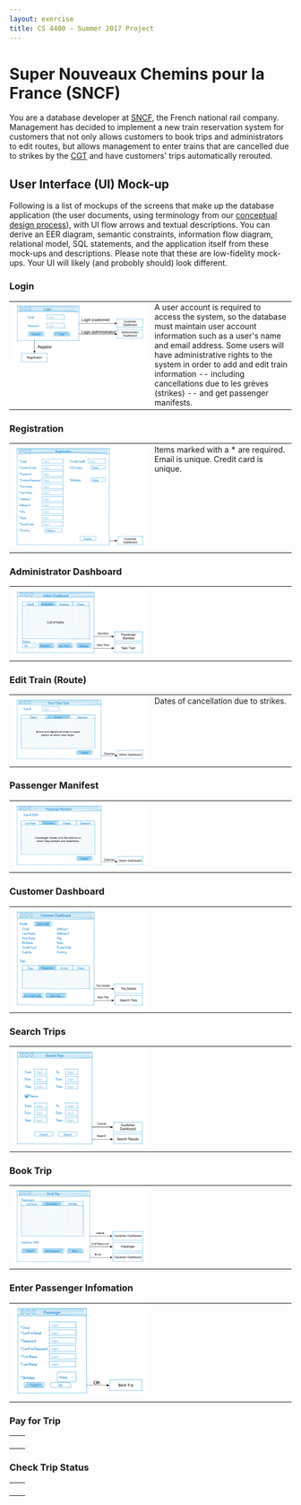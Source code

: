 ```yaml
---
layout: exercise
title: CS 4400 - Summer 2017 Project
---
```


# Super Nouveaux Chemins pour la France (SNCF)

You are a database developer at [SNCF](http://www.sncf.com/), the French national rail company. Management has decided to implement a new train reservation system for customers that not only allows customers to book trips and administrators to edit routes, but allows management to enter trains that are cancelled due to strikes by the [CGT](http://www.cgt.fr/) and have customers' trips automatically rerouted.

## User Interface (UI) Mock-up

Following is a list of mockups of the screens that make up the database application (the user documents, using terminology from our [conceptual design process](../slides/conceptual-design-process.pdf)), with UI flow arrows and textual descriptions. You can derive an EER diagram, semantic constraints, information flow diagram, relational model, SQL statements, and the application itself from these mock-ups and descriptions. Please note that these are low-fidelity mock-ups. Your UI will likely (and probobly should) look different.

### Login

<table>
<tr>
<td width="50%" valign="top">
<img src="login.png" alt="Login Screen" width="100%" />
</td>
<td width="50%" valign="top">
A user account is required to access the system, so the database must maintain user account information such as a user's name and email address. Some users will have administrative rights to the system in order to add and edit train information -- including cancellations due to les grèves (strikes) -- and get passenger manifests.
</td>
</tr>
</table>

### Registration

<table>
<tr>
<td width="50%" valign="top">
<img src="registration.png" alt="" width="100%" />
</td>
<td width="50%" valign="top">
Items marked with a * are required.
Email is unique. Credit card is unique.
</td>
</tr>
</table>

### Administrator Dashboard

<table>
<tr>
<td width="50%" valign="top">
<img src="admin-dashboard.png" alt="" width="100%" />
</td>
<td width="50%" valign="top">

</td>
</tr>
</table>

### Edit Train (Route)

<table>
<tr>
<td width="50%" valign="top">
<img src="edit-train.png" alt="" width="100%" />
</td>
<td width="50%" valign="top">
Dates of cancellation due to strikes.
</td>
</tr>
</table>

### Passenger Manifest

<table>
<tr>
<td width="50%" valign="top">
<img src="passenger-manifest.png" alt="" width="100%" />
</td>
<td width="50%" valign="top">

</td>
</tr>
</table>

### Customer Dashboard

<table>
<tr>
<td width="50%" valign="top">
<img src="customer-dashboard.png" alt="" width="100%" />
</td>
<td width="50%" valign="top">

</td>
</tr>
</table>

### Search Trips

<table>
<tr>
<td width="50%" valign="top">
<img src="search-trips.png" alt="" width="100%" />
</td>
<td width="50%" valign="top">

</td>
</tr>
</table>

### Book Trip

<table>
<tr>
<td width="50%" valign="top">
<img src="book-trip.png" alt="" width="100%" />
</td>
<td width="50%" valign="top">

</td>
</tr>
</table>

### Enter Passenger Infomation

<table>
<tr>
<td width="50%" valign="top">
<img src="passenger.png" alt="" width="100%" />
</td>
<td width="50%" valign="top">

</td>
</tr>
</table>

### Pay for Trip

<table>
<tr>
<td width="50%" valign="top">
<img src="pay-trip.png" alt="" width="100%" />
</td>
<td width="50%" valign="top">

</td>
</tr>
</table>

### Check Trip Status

<table>
<tr>
<td width="50%" valign="top">
<img src="trip-status.png" alt="" width="100%" />
</td>
<td width="50%" valign="top">

</td>
</tr>
</table>
